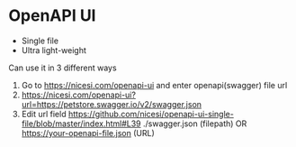 # OpenAPI UI

* Single file
* Ultra light-weight

Can use it in 3 different ways

1. Go to https://nicesi.com/openapi-ui and enter openapi(swagger) file url
2. https://nicesi.com/openapi-ui?url=https://petstore.swagger.io/v2/swagger.json
3. Edit url field https://github.com/nicesi/openapi-ui-single-file/blob/master/index.html#L39 ./swagger.json (filepath) OR https://your-openapi-file.json (URL)
